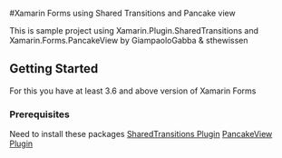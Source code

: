 #Xamarin Forms using Shared Transitions and Pancake view 

This is sample project using Xamarin.Plugin.SharedTransitions and Xamarin.Forms.PancakeView by GiampaoloGabba & sthewissen

## Getting Started
For this you have at least 3.6 and above version of  Xamarin Forms

### Prerequisites

Need to install these packages
[SharedTransitions Plugin](https://www.nuget.org/packages/Xamarin.Plugin.SharedTransitions/2.0.2)
[PancakeView Plugin](https://www.nuget.org/packages/Xamarin.Forms.PancakeView/)


